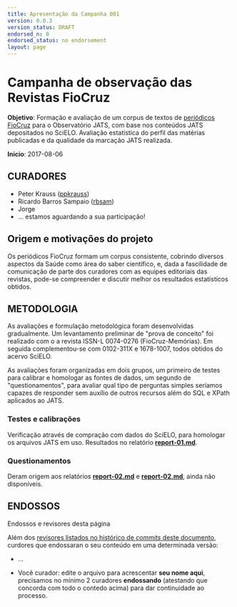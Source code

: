 ```yaml
---
title: Apresentação da Campanha 001
version: 0.0.3
version_status: DRAFT
endorsed_n: 0
endorsed_status: no endorsement
layout: page
---
```


# Campanha de observação das Revistas FioCruz

**Objetivo**: Formação e avaliação de um corpus de textos de [periódicos FioCruz](http://periodicos.fiocruz.br) para o Observatório JATS, com base nos conteúdos JATS depositados no SciELO. Avaliação estatística do perfil das matérias publicadas e da qualidade da marcação JATS realizada.

**Inicio**: 2017-08-06

## CURADORES

* Peter Krauss ([ppkrauss](https://github.com/ppkrauss))
* Ricardo Barros Sampaio ([rbsam](https://github.com/rbsam))
* Jorge
* ... estamos aguardando a sua participação!  

## Origem e motivações do projeto

Os periódicos FioCruz formam um corpus consistente, cobrindo diversos aspectos da Saúde como área do saber científico, e, dada a fascilidade de comunicação de parte dos curadores com as equipes editoriais das revistas, pode-se compreender e discutir melhor os resultados estatísticos obtidos.

## METODOLOGIA

As avaliações e formulação metodológica foram desenvolvidas gradualmente. Um levantamento preliminar de "prova de conceito" foi realizado com o a revista ISSN-L 0074-0276 (FioCruz-Memórias). Em seguida complementou-se com 0102-311X  e 1678-1007, todos obtidos do acervo SciELO.

As avaliações foram organizadas em dois grupos, um primeiro de testes para calibrar e homologar as fontes de dados, um segundo de "questionamentos", para avaliar qual tipo de perguntas simples seríamos capazes de responder sem auxílio de outros recursos além do SQL e XPath aplicados ao JATS.

### Testes e calibrações

Verificação através de compração com dados do SciELO, para homologar os arquivos JATS em uso. Resultados no relatório **[report-01.md](report-01.md)**.

### Questionamentos

Deram origem aos relatórios **[report-02.md]()** e **[report-02.md]()**, ainda não disponíveis.

## ENDOSSOS

Endossos e revisores desta página

Além dos [revisores listados no histórico de *commits* deste documento](https://github.com/UnB-CIDACS/observatorio-jats/commits/master/campanhas/c01-corpusFioCruz), curdores que endossaran o seu conteúdo em uma determinada versão:

* ...

* Você curador: edite o arquivo para acrescentar **seu nome aqui**, precisamos no mínimo 2 curadores **endossando** (atestando que concorda com todo o contedo acima) para dar continuidade ao processo.
